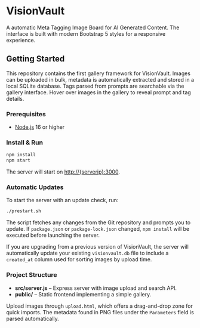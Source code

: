 # VisionVault
A automatic Meta Tagging Image Board for AI Generated Content. The interface is built with modern Bootstrap 5 styles for a responsive experience.

## Getting Started
This repository contains the first gallery framework for VisionVault. Images can be uploaded in bulk, metadata is automatically extracted and stored in a local SQLite database. Tags parsed from prompts are searchable via the gallery interface. Hover over images in the gallery to reveal prompt and tag details.

### Prerequisites
- [Node.js](https://nodejs.org/) 16 or higher

### Install & Run
```bash
npm install
npm start
```
The server will start on [http://{serverip}:3000](http://{serverip}:3000).

### Automatic Updates
To start the server with an update check, run:

```bash
./prestart.sh
```
The script fetches any changes from the Git repository and prompts you to update.
If `package.json` or `package-lock.json` changed, `npm install` will be executed
before launching the server.

If you are upgrading from a previous version of VisionVault, the server will
automatically update your existing `visionvault.db` file to include a
`created_at` column used for sorting images by upload time.

### Project Structure
- **src/server.js** – Express server with image upload and search API.
- **public/** – Static frontend implementing a simple gallery.

Upload images through `upload.html`, which offers a drag-and-drop zone for quick imports. The metadata found in PNG files under the `Parameters` field is parsed automatically.
